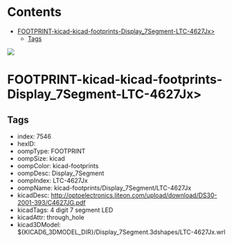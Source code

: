 



Contents
========

* [FOOTPRINT-kicad-kicad-footprints-Display_7Segment-LTC-4627Jx>](#footprint-kicad-kicad-footprints-display_7segment-ltc-4627jx)
	* [Tags](#tags)
  
![][im]
# FOOTPRINT-kicad-kicad-footprints-Display_7Segment-LTC-4627Jx>

## Tags

- index: 7546
- hexID: 
- oompType: FOOTPRINT
- oompSize: kicad
- oompColor: kicad-footprints
- oompDesc: Display_7Segment
- oompIndex: LTC-4627Jx
- oompName: kicad-footprints/Display_7Segment/LTC-4627Jx
- kicadDesc: http://optoelectronics.liteon.com/upload/download/DS30-2001-393/C4627JG.pdf
- kicadTags: 4 digit 7 segment LED
- kicadAttr: through_hole
- kicad3DModel: ${KICAD6_3DMODEL_DIR}/Display_7Segment.3dshapes/LTC-4627Jx.wrl



[im]: image.png
